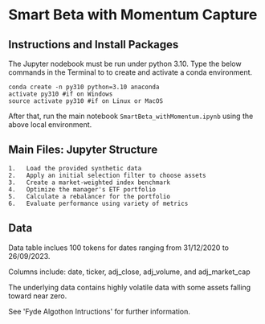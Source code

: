 # Smart Beta with Momentum Capture


## Instructions and Install Packages

The Jupyter nodebook must be run under python 3.10.  Type the below commands in the Terminal to  to create and activate a conda environment.

```
conda create -n py310 python=3.10 anaconda
activate py310 #if on Windows
source activate py310 #if on Linux or MacOS
```

After that, run the main notebook `SmartBeta_withMomentum.ipynb` using the above local environment. 

## Main Files: Jupyter Structure

```
1.   Load the provided synthetic data
2.   Apply an initial selection filter to choose assets
3.   Create a market-weighted index benchmark
4.   Optimize the manager's ETF portfolio
5.   Calculate a rebalancer for the portfolio
6.   Evaluate performance using variety of metrics

```
## Data

Data table inclues 100 tokens for dates ranging from 31/12/2020 to 26/09/2023.

Columns include: date, ticker, adj_close, adj_volume, and adj_market_cap

The underlying data contains highly volatile data with some assets falling toward near zero.


See 'Fyde Algothon Intructions' for further information.